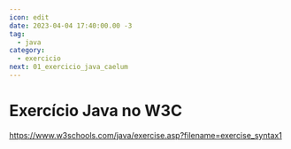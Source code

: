 ```yaml
---
icon: edit
date: 2023-04-04 17:40:00.00 -3
tag:
  - java
category:
  - exercicio
next: 01_exercicio_java_caelum
---
```


# Exercício Java no W3C

https://www.w3schools.com/java/exercise.asp?filename=exercise_syntax1